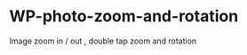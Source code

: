 WP-photo-zoom-and-rotation
==========================

Image zoom in / out , double tap zoom  and rotation
